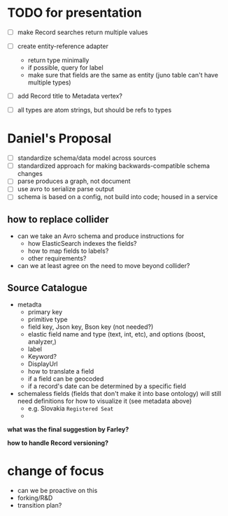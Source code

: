 # TODO for presentation
- [ ] make Record searches return multiple values
- [ ] create entity-reference adapter
  - return type minimally
  - if possible, query for label
  - make sure that fields are the same as entity (juno table can't have multiple types)
- [ ] add Record title to Metadata vertex?
- [ ] all types are atom strings, but should be refs to types


# Daniel's Proposal
- [ ] standardize schema/data model across sources
- [ ] standardized approach for making backwards-compatible schema changes
- [ ] parse produces a graph, not document
- [ ] use avro to serialize parse output
- [ ] schema is based on a config, not build into code; housed in a service

## how to replace collider
- can we take an Avro schema and produce instructions for
  - how ElasticSearch indexes the fields?
  - how to map fields to labels?
  - other requirements?
- can we at least agree on the need to move beyond collider?

## Source Catalogue
- metadta
  - primary key
  - primitive type
  - field key, Json key, Bson key (not needed?)
  - elastic field name and type (text, int, etc), and options (boost, analyzer,)
  - label
  - Keyword?
  - DisplayUrl
  - how to translate a field
  - if a field can be geocoded
  - if a record's date can be determined by a specific field 
- schemaless fields (fields that don't make it into base ontology) will still need definitions for how to visualize it (see metadata above)
  - e.g. Slovakia `Registered Seat`
  - 


**what was the final suggestion by Farley?**

**how to handle Record versioning?**

# change of focus
- can we be proactive on this
- forking/R&D
- transition plan?
